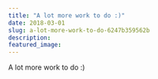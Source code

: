 ```yaml
---
title: "A lot more work to do :)"
date: 2018-03-01
slug: a-lot-more-work-to-do-6247b359562b
description:
featured_image:
---
```


A lot more work to do :)


